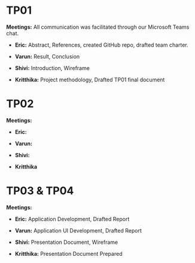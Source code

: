 # TP01
**Meetings:** All communication was facilitated through our Microsoft Teams chat.

 - **Eric:** Abstract, References, created GitHub repo, drafted team charter.
   
 - **Varun:** Result, Conclusion
   
 - **Shivi:** Introduction, Wireframe 
   
 - **Kritthika:** Project methodology, Drafted TP01 final document

# TP02
**Meetings:** 

 - **Eric:** 
   
 - **Varun:** 
   
 - **Shivi:** 
   
 - **Kritthika** 

# TP03 & TP04
**Meetings:** 

 - **Eric:** Application Development, Drafted Report
   
 - **Varun:** Application UI Development, Drafted Report
   
 - **Shivi:** Presentation Document, Wireframe
   
 - **Kritthika:** Presentation Document Prepared

